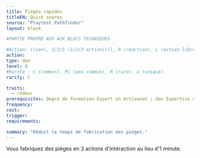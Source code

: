 ```yaml
---
title: Pièges rapides
titleEN: Quick snares
source: "Playtest Pathfinder"
layout: block

#PARTIE PROPRE AUX AUX BLOCS TECHNIQUES

#Action: (rien), 1/2/3 (1/2/3 action[s]), R (réaction), L (action libre)
action: 
type: don
level: 8
#Rareté : C (commun), PC (peu commun), R (rare), U (unique)
rarity: C

traits:
  - rôdeur
prerequisites: Degré de formation Expert en Artisanat ; don Expertise des pièges
frequency: 
cost:
trigger: 
requirements:

summary: "Réduit le temps de fabrication des pièges."
---
```


Vous fabriquez des pièges en 3 actions d'Intéraction au lieu d'1 minute.
